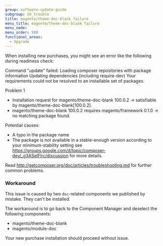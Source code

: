 ```yaml
---
group: software-update-guide
subgroup: 50_trouble
title: magento/theme-doc-blank failure
menu_title: magento/theme-doc-blank failure
menu_node:
menu_order: 500
functional_areas:
  - Upgrade
---
```


When installing new purchases, you might see an error like the following during readiness check:

 Command "update" failed: Loading composer repositories with package information
 Updating dependencies (including require-dev)
 Your requirements could not be resolved to an installable set of packages.

 Problem 1
 - Installation request for magento/theme-doc-blank 100.0.2 -> satisfiable by magento/theme-doc-blank[100.0.2].
 - magento/theme-doc-blank 100.0.2 requires magento/framework 0.1.0 -> no matching package found.

 Potential causes:
 - A typo in the package name
 - The package is not available in a stable-enough version according to your minimum-stability setting
 see <https://groups.google.com/d/topic/composer-dev/_g3ASeIFlrc/discussion> for more details.

 Read <http://getcomposer.org/doc/articles/troubleshooting.md> for further common problems.

### Workaround

This issue is caused by two `doc`-related components we published by mistake. They can't be installed.

The workaround is to go back to the Component Manager and deselect the following components:

* magento/theme-doc-blank
* magento/module-doc

Your new purchase installation should proceed without issue.
